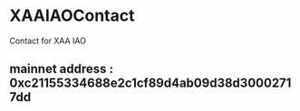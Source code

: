 # XAAIAOContact
Contact for XAA IAO

## mainnet address : 0xc21155334688e2c1cf89d4ab09d38d30002717dd